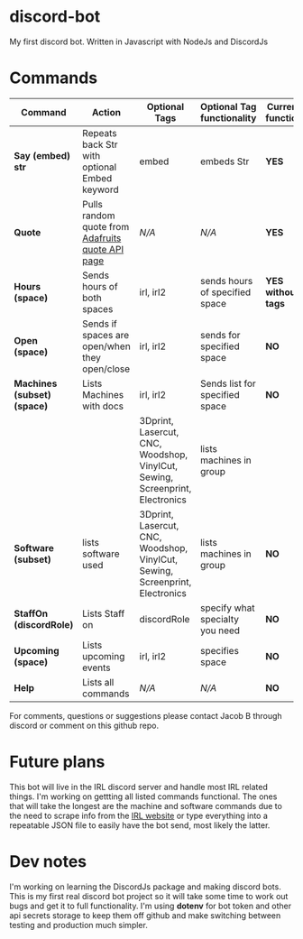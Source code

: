 # discord-bot
My first discord bot. Written in Javascript with NodeJs and DiscordJs

# Commands

Command | Action | Optional Tags | Optional Tag functionality | Currently functional
--------|--------|---------------|--------------------------- | --------------------
**Say (embed) str** | Repeats back Str with optional Embed keyword | embed | embeds Str | **YES**
**Quote** | Pulls random quote from [Adafruits quote API page](adafruit.com/quotes.php) | *N/A* | *N/A* | **YES**
**Hours (space)** | Sends hours of both spaces | irl, irl2 | sends hours of specified space | **YES without tags**
**Open (space)** | Sends if spaces are open/when they open/close | irl, irl2 | sends for specified space | **NO**
**Machines (subset) (space)** | Lists Machines with docs | irl, irl2 | Sends list for specified space | **NO**
| | | 3Dprint, Lasercut, CNC, Woodshop, VinylCut, Sewing, Screenprint, Electronics | lists machines in group 
**Software (subset)** | lists software used | 3Dprint, Lasercut, CNC, Woodshop, VinylCut, Sewing, Screenprint, Electronics | lists machines in group | **NO**
**StaffOn (discordRole)** | Lists Staff on | discordRole | specify what specialty you need | **NO**
**Upcoming (space)** | Lists upcoming events | irl, irl2 | specifies space | **NO**
**Help** | Lists all commands | *N/A* | *N/A* | **NO**

For comments, questions or suggestions please contact Jacob B through discord or comment on this github repo.

# Future plans
This bot will live in the IRL discord server and handle most IRL related things. I'm working on gettting all listed commands functional. The ones that will take the longest are the machine and software commands due to the need to scrape info from the [IRL website](http://irl.depaul.edu/equipment-and-resources/) or type everything into a repeatable JSON file to easily have the bot send, most likely the latter.

# Dev notes
I'm working on learning the DiscordJs package and making discord bots. This is my first real discord bot project so it will take some time to work out bugs and get it to full functionality. I'm using **dotenv** for bot token and other api secrets storage to keep them off github and make switching between testing and production much simpler.
